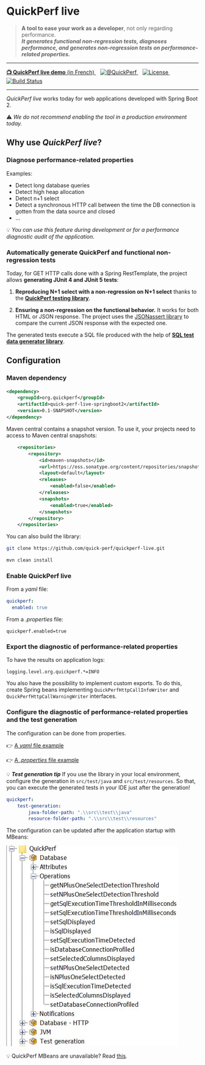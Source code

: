 # QuickPerf live

<div>
<blockquote>
    <p><strong>A tool to ease your work as a developer</strong>, not only regarding performance.
        <br/><em><strong>It generates functional non-regression tests, diagnoses performance, and generates non-regression tests on performance-related properties.</em></strong></p>
</blockquote>
</div>

---

<p>
    <a  href="https://www.youtube.com/watch?v=4Sbvaewrm6A&t=913s">
    <strong>📺 QuickPerf live demo</strong> (in French)
    </a>
    &nbsp;&nbsp;
   <a href="https://twitter.com/quickperf">       
        <img alt="@QuickPerf" src="https://img.shields.io/twitter/url?label=Twitter&style=social&url=https%3A%2F%2Ftwitter.com%2Fquickperf">
   </a>
    &nbsp;&nbsp;
    <a href="https://github.com/quick-perf/quickperf-live/blob/master/LICENSE.txt">
        <img src="https://img.shields.io/badge/license-Apache2-blue.svg"
             alt = "License">
    </a>
    &nbsp;&nbsp;
    <a href="https://github.com/quick-perf/quickperf-live/actions?query=workflow%3ACI">
    <img src="https://img.shields.io/github/workflow/status/quick-perf/quickperf-live/CI"
         alt = "Build Status">
    </a>
</p>

---

_QuickPerf live_ works today for web applications developed with Spring Boot 2.

⚠ _We do not recommend enabling the tool in a production environment today._

## Why use _QuickPerf live_?

### Diagnose performance-related properties
Examples: 
* Detect long database queries 
* Detect high heap allocation
* Detect n+1 select 
* Detect a synchronous HTTP call between the time the DB connection is gotten from the data source and closed
* ...

:bulb: *You can use this feature during development or for a performance diagnostic audit of the application.*

###  Automatically generate QuickPerf and functional non-regression tests

Today, for GET HTTP calls done with a Spring RestTemplate, the project allows **generating JUnit 4 and JUnit 5 tests**:
1) **Reproducing N+1 select with a non-regression on N+1 select** thanks to the [**QuickPerf testing library**](https://github.com/quick-perf/quickperf).

2) **Ensuring a non-regression on the functional behavior.**
It works for both  HTML or JSON response. The project uses the [JSONassert library](https://github.com/skyscreamer/JSONassert) to compare the current JSON response with the expected one.

The generated tests execute a SQL file produced with the help of [**SQL test data generator library**](https://github.com/quick-perf/sql-test-data-generator#sql-test-data-generator). 

## Configuration
### Maven dependency

```xml
<dependency>
    <groupId>org.quickperf</groupId>
    <artifactId>quick-perf-live-springboot2</artifactId>
    <version>0.1-SNAPSHOT</version>
</dependency>
```
Maven central contains a snapshot version. To use it, your projects need to access to Maven central snapshots:
```xml
    <repositories>
        <repository>
            <id>maven-snapshots</id>
            <url>https://oss.sonatype.org/content/repositories/snapshots</url>
            <layout>default</layout>
            <releases>
                <enabled>false</enabled>
            </releases>
            <snapshots>
                <enabled>true</enabled>
            </snapshots>
        </repository>
    </repositories>
```

You can also build the library:
```bash
git clone https://github.com/quick-perf/quickperf-live.git
```
```bash
mvn clean install
```

### Enable QuickPerf live

From a _yaml_ file:

```yaml
quickperf:
  enabled: true
```

From a _.properties_ file:

```properties
quickperf.enabled=true
```

### Export the diagnostic of performance-related properties
To have the results on application logs:
```properties
logging.level.org.quickperf.*=INFO
```
You also have the possibility to implement custom exports.
To do this, create Spring beans implementing ```QuickPerfHttpCallInfoWriter``` and ```QuickPerfHttpCallWarningWriter``` interfaces.

### Configure the diagnostic of performance-related properties and the test generation
The configuration can be done from properties.

:point_right: [A _yaml_ file example](./spring-boot-2/src/test/resources/quickperf-properties-test.yml)

:point_right: [A _.properties_ file example](./spring-boot-2/src/test/resources/quickperf-properties-test.properties)

💡 ***Test generation tip*** If you use the library in your local environment, configure the generation in ```src/test/java``` and ```src/test/resources```. So that, you can execute the generated tests in your IDE just after the generation!
```yaml
quickperf:
    test-generation:
        java-folder-path: ".\\src\\test\\java"
        resource-folder-path: ".\\src\\test\\resources"
```
The configuration can be updated after the application startup with MBeans:

![](./doc/MBeans.JPG)

💡 QuickPerf MBeans are unavailable? Read [this](./doc/faq.md).
